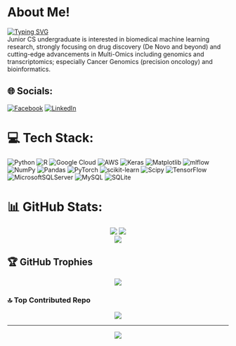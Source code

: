 # About Me!
[![Typing SVG](https://readme-typing-svg.demolab.com?font=Fira+Code&duration=3000&pause=500&color=6DE2FF&multiline=true&width=750&height=100&lines=Hey!+I'm+Abdullah+Elafifi;Biomedical+ML+Researcher+;+AI+in+Drug+Discovery+%26+Precision+Oncology)](https://git.io/typing-svg)
<br>
Junior CS undergraduate is interested in biomedical machine learning research, strongly focusing on drug discovery (De Novo and beyond) and cutting-edge advancements in Multi-Omics including genomics and transcriptomics; especially Cancer Genomics (precision oncology) and bioinformatics.


## 🌐 Socials:
[![Facebook](https://img.shields.io/badge/Facebook-%231877F2.svg?logo=Facebook&logoColor=white)](https://www.facebook.com/abdullah.elafifi)
[![LinkedIn](https://img.shields.io/badge/LinkedIn-%230077B5.svg?logo=linkedin&logoColor=white)](https://www.linkedin.com/in/abdullah-el-afifi/) 

# 💻 Tech Stack:
![Python](https://img.shields.io/badge/python-3670A0?style=for-the-badge&logo=python&logoColor=ffdd54) ![R](https://img.shields.io/badge/r-%23276DC3.svg?style=for-the-badge&logo=r&logoColor=white) ![Google Cloud](https://img.shields.io/badge/GoogleCloud-%234285F4.svg?style=for-the-badge&logo=google-cloud&logoColor=white) ![AWS](https://img.shields.io/badge/AWS-%23FF9900.svg?style=for-the-badge&logo=amazon-aws&logoColor=white) ![Keras](https://img.shields.io/badge/Keras-%23D00000.svg?style=for-the-badge&logo=Keras&logoColor=white) ![Matplotlib](https://img.shields.io/badge/Matplotlib-%23ffffff.svg?style=for-the-badge&logo=Matplotlib&logoColor=black) ![mlflow](https://img.shields.io/badge/mlflow-%23d9ead3.svg?style=for-the-badge&logo=numpy&logoColor=blue) ![NumPy](https://img.shields.io/badge/numpy-%23013243.svg?style=for-the-badge&logo=numpy&logoColor=white) ![Pandas](https://img.shields.io/badge/pandas-%23150458.svg?style=for-the-badge&logo=pandas&logoColor=white) ![PyTorch](https://img.shields.io/badge/PyTorch-%23EE4C2C.svg?style=for-the-badge&logo=PyTorch&logoColor=white) ![scikit-learn](https://img.shields.io/badge/scikit--learn-%23F7931E.svg?style=for-the-badge&logo=scikit-learn&logoColor=white) ![Scipy](https://img.shields.io/badge/SciPy-%230C55A5.svg?style=for-the-badge&logo=scipy&logoColor=%white) ![TensorFlow](https://img.shields.io/badge/TensorFlow-%23FF6F00.svg?style=for-the-badge&logo=TensorFlow&logoColor=white) ![MicrosoftSQLServer](https://img.shields.io/badge/Microsoft%20SQL%20Server-CC2927?style=for-the-badge&logo=microsoft%20sql%20server&logoColor=white) ![MySQL](https://img.shields.io/badge/mysql-4479A1.svg?style=for-the-badge&logo=mysql&logoColor=white) ![SQLite](https://img.shields.io/badge/sqlite-%2307405e.svg?style=for-the-badge&logo=sqlite&logoColor=white)
# 📊 GitHub Stats:

<div align="center">
  <img src="https://github-readme-stats.vercel.app/api?username=Abdullah-Elafifi&theme=dark&hide_border=false&include_all_commits=true&count_private=false" />
  <img src="https://nirzak-streak-stats.vercel.app/?user=Abdullah-Elafifi&theme=dark&hide_border=false" />
</div>

<div align="center">
  <img src="https://github-readme-stats.vercel.app/api/top-langs/?username=Abdullah-Elafifi&theme=dark&hide_border=false&include_all_commits=true&count_private=false&layout=compact" />
</div>

## 🏆 GitHub Trophies

<div align="center">
  <img src="https://github-profile-trophy.vercel.app/?username=Abdullah-Elafifi&theme=default&no-frame=false&no-bg=false&margin-w=4" />
</div>

### 🔝 Top Contributed Repo

<div align="center">
  <img src="https://github-contributor-stats.vercel.app/api?username=Abdullah-Elafifi&limit=5&theme=dark&combine_all_yearly_contributions=true" />
</div>

---

<div align="center">
  <a href="https://visitcount.itsvg.in">
    <img src="https://visitcount.itsvg.in/api?id=Abdullah-Elafifi&icon=1&color=0" />
  </a>
</div>

<!-- Proudly created with GPRM ( https://gprm.itsvg.in ) -->
